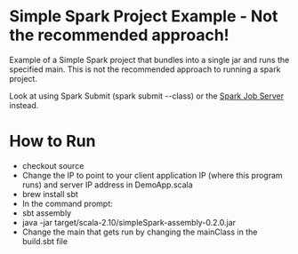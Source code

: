 Simple Spark Project Example - Not the recommended approach!
========================================================

Example of a Simple Spark project that bundles into a single jar and runs the specified main. This is not the recommended approach to running a spark project. 

Look at using Spark Submit (spark submit --class) or the [Spark Job Server](https://github.com/spark-jobserver/spark-jobserver) instead.

How to Run
==========

* checkout source
* Change the IP to point to your client application IP (where this program runs) and server IP address in DemoApp.scala
* brew install sbt
* In the command prompt: 
* sbt assembly
* java -jar target/scala-2.10/simpleSpark-assembly-0.2.0.jar 
* Change the main that gets run by changing the mainClass in the build.sbt file 

